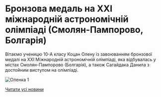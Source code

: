 # Бронзова медаль на ХХІ міжнародній астрономічній олімпіаді (Смолян-Пампорово, Болгарія)

Вітаємо ученицю 10-А класу Коцан Олену із завоюванням бронзової медалі на XXІ Міжнародній астрономічній олімпіаді, яка відбувалась у містах Смолян-Пампорово (Болгарія), а також Сагайдака Данила з достойним виступом на олімпіаді.


![Оленка 1](/images/blog/бронзова-медаль-на-ххі-міжнародній-астрономічній-олімпіаді/оленка-1.jpg)


[Читати усі новини](/news)

